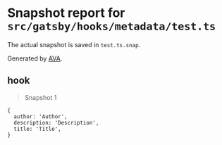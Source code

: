 # Snapshot report for `src/gatsby/hooks/metadata/test.ts`

The actual snapshot is saved in `test.ts.snap`.

Generated by [AVA](https://avajs.dev).

## hook

> Snapshot 1

    {
      author: 'Author',
      description: 'Description',
      title: 'Title',
    }
